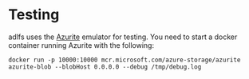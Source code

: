 # Testing

adlfs uses the [Azurite][azurite] emulator for testing.
You need to start a docker container running Azurite with the following:

    docker run -p 10000:10000 mcr.microsoft.com/azure-storage/azurite azurite-blob --blobHost 0.0.0.0 --debug /tmp/debug.log 

[azurite]: https://github.com/Azure/Azurite